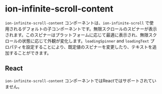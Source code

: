 # ion-infinite-scroll-content

`ion-infinite-scroll-content` コンポーネントは、`ion-infinite-scroll` で使用されるデフォルトの子コンポーネントです。無限スクロールのスピナーが表示されます。このスピナーはプラットフォームに応じて最適に表示され、無限スクロールの状態に応じて外観が変化します。`loadingSpinner` and `loadingText` プロパティを設定することにより、既定値のスピナーを変更したり、テキストを追加することができます。

## React

`ion-infinite-scroll-content` コンポーネントではReactではサポートされていません。
